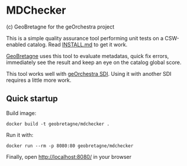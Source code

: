 # MDChecker

(c) GeoBretagne for the geOrchestra project

This is a simple quality assurance tool performing unit tests on a CSW-enabled catalog.
Read [INSTALL.md](./INSTALL.md) to get it work.

[GeoBretagne](http://geobretagne.fr/) uses this tool to evaluate metadatas, quick fix errors, immediately see the result and keep an eye on the catalog global score.

This tool works well with [geOrchestra SDI](http://georchestra.org). Using it with another SDI requires a little more work.


## Quick startup

Build image:
```
docker build -t geobretagne/mdchecker .
```

Run it with:
```
docker run --rm -p 8080:80 geobretagne/mdchecker
```

Finally, open [http://localhost:8080/](http://localhost:8080/) in your browser
